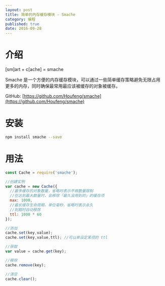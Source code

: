 ```yaml
---
layout: post
title: 简单的内存缓存模块 - Smache
category: 编程
published: true
date: 2016-09-28
---
```


# 介绍 

[sm]art + c[ache] = smache   

Smache 是一个方便的内存缓存模块，可以通过一些简单缓存策略避免无限占用更多的内存，同时确保最常用最应该被缓存的对象被缓存。

GitHub: [https://github.com/Houfeng/smache](https://github.com/Houfeng/smache)

<!--more-->

# 安装  
```sh
npm install smache --save
```

# 用法

```js
const Cache = require('smache');

//创建实例
var cache = new Cache({
  //最多缓存的对象数量，省略时表示不做数量限制
  //在达到最大数量时，会移除「最久没用到的」的缓存项
  max: 1000, 
  //最长缓存生命周期，单位毫秒，省略时表示永久
  //到期时自动移除
  ttl: 1000 * 60 
});

//添加
cache.set(key,value);
cache.set(key,value,ttl); //可以单设定某项的 ttl

//获取
var value = cache.get(key);

//移除
cache.remove(key);

//清空
cache.clear();

```
